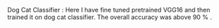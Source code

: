 Dog Cat Classifier : Here I have fine tuned pretrained VGG16 and then trained it on dog cat classifier. The overall accuracy was above 90 % .
